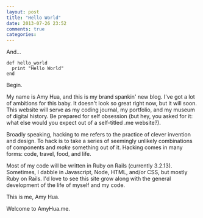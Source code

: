 ```yaml
---
layout: post
title: "Hello World"
date: 2013-07-26 23:52
comments: true
categories: 
---
```

And...

    def hello_world
      print "Hello World"
    end
    
Begin.

My name is Amy Hua, and this is my brand spankin' new blog.
I've got a lot of ambitions for this baby. It doesn't look so
great right now, but it will soon. This website will serve as
my coding journal, my portfolio, and my museum of digital history.
Be prepared for self obsession (but hey, you asked for it: what
else would you expect out of a self-titled .me website?).

Broadly speaking, hacking to me refers to the practice of clever 
invention and design. To hack is to take a series of seemingly unlikely
combinations of components and *make* something out of it.
Hacking comes in many forms: code, travel, food, and life.

Most of my code will be written in Ruby on Rails (currently 3.2.13). Sometimes, I dabble in
Javascript, Node, HTML, and/or CSS, but mostly Ruby on Rails.
I'd love to see this site grow along with the general development 
of the life of myself and my code.

This is me, Amy Hua.

Welcome to AmyHua.me.
